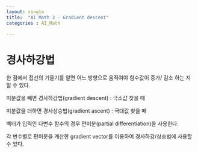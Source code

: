 ```yaml
---
layout: single
title:  "AI Math 3 - Gradient descent"
categories : AI_Math

---
```


# 경사하강법

한 점에서 접선의 기울기를 알면 어느 방향으로 움직여야 함수값이 증가/ 감소 하는 지 알 수 있다.

미분값을 빼면 경사하강법(gradient descent) : 극소값 찾을 때

미분값을 더하면 경사상승법(gradient ascent) : 극대값 찾을 때

 

벡터가 입력인 다변수 함수의 경우 편미분(partial differentiation)을 사용한다.

각 변수별로 편미분을 계산한 gradient vector를 이용하여 경사하강/상승법에 사용할 수 있다.

